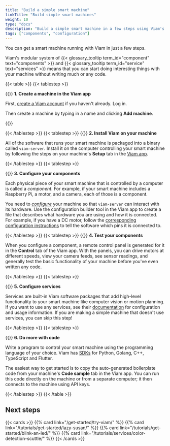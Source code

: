 ```yaml
---
title: "Build a simple smart machine"
linkTitle: "Build simple smart machines"
weight: 10
type: "docs"
description: "Build a simple smart machine in a few steps using Viam's modular system of components and services without writing much or any code."
tags: ["components", "configuration"]
---
```


You can get a smart machine running with Viam in just a few steps.

Viam's modular system of {{< glossary_tooltip term_id="component" text="components" >}} and {{< glossary_tooltip term_id="service" text="services" >}} means that you can start doing interesting things with your machine without writing much or any code.

{{< table >}}
{{< tablestep >}}

{{<imgproc src="/use-cases/signup-narrow.png" class="fill alignleft" resize="500x" style="max-width: 200px" declaredimensions=true alt="Viam app login screen.">}}
**1. Create a machine in the Viam app**

First, [create a Viam account](https://app.viam.com/) if you haven't already. Log in.

Then create a machine by typing in a name and clicking **Add machine**</strong>.

{{<imgproc src="/use-cases/new-machine.png" class="fill aligncenter" resize="400x" style="max-width: 250px" declaredimensions=true alt="Viam app login screen.">}}

{{< /tablestep >}}
{{< tablestep >}}
{{<imgproc src="/services/icons/data-capture.svg" class="fill alignright" style="max-width: 150px" declaredimensions=true alt="Installation icon">}}
**2. Install Viam on your machine**

All of the software that runs your smart machine is packaged into a binary called `viam-server`. Install it on the computer controlling your smart machine by following the steps on your machine's **Setup** tab in the [Viam app](https://app.viam.com/).

{{< /tablestep >}}
{{< tablestep >}}

{{<imgproc src="/icons/components.png" class="fill alignleft" resize="400x" style="max-width: 220px" declaredimensions=true alt="An assortment of components.">}}
**3. Configure your components**

Each physical piece of your smart machine that is controlled by a computer is called a _component_. For example, if your smart machine includes a Raspberry Pi, a motor, and a camera, each of those is a component.

You need to [_configure_](/build/configure/) your machine so that `viam-server` can interact with its hardware.
Use the configuration builder tool in the Viam app to create a file that describes what hardware you are using and how it is connected.
For example, if you have a DC motor, follow the [corresponding configuration instructions](/components/motor/gpio/) to tell the software which pins it is connected to.

{{< /tablestep >}}
{{< tablestep >}}
{{<gif webm_src="/manage/control.webm" mp4_src="/manage/control.mp4" alt="The Viam app Control tab with a control panel for each component. The panel for a DC motor is clicked, expanding to show power controls." max-width="400px" class="fill alignleft">}}
**4. Test your components**

When you configure a component, a remote control panel is generated for it in the **Control** tab of the Viam app.
With the panels, you can drive motors at different speeds, view your camera feeds, see sensor readings, and generally test the basic functionality of your machine before you've even written any code.

{{< /tablestep >}}
{{< tablestep >}}

{{<imgproc src="/ml/collect.svg" class="fill alignright" style="max-width: 220px"  declaredimensions=true alt="Services">}}
**5. Configure services**

Services are built-in Viam software packages that add high-level functionality to your smart machine like computer vision or motion planning.
If you want to use any services, see their [documentation](/services/) for configuration and usage information.
If you are making a simple machine that doesn't use services, you can skip this step!

{{< /tablestep >}}
{{< tablestep >}}

{{<imgproc src="/ml/configure.svg" class="fill alignleft" style="max-width: 210px"  declaredimensions=true alt="Services">}}
**6. Do more with code**

Write a program to control your smart machine using the programming language of your choice.
Viam has [SDKs](/sdks/) for Python, Golang, C++, TypeScript and Flutter.

The easiest way to get started is to copy the auto-generated boilerplate code from your machine's **Code sample** tab in the Viam app.
You can run this code directly on the machine or from a separate computer; it then connects to the machine using API keys.

{{< /tablestep >}}
{{< /table >}}

## Next steps

{{< cards >}}
{{% card link="/get-started/try-viam/" %}}
{{% card link="/tutorials/get-started/lazy-susan/" %}}
{{% card link="/tutorials/get-started/blink-an-led/" %}}
{{% card link="/tutorials/services/color-detection-scuttle/" %}}
{{< /cards >}}
